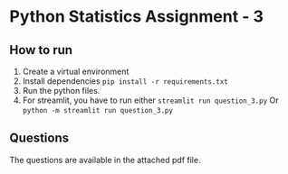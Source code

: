 # Python Statistics Assignment - 3

## How to run

1. Create a virtual environment
2. Install dependencies `pip install -r requirements.txt`
3. Run the python files.
4. For streamlit, you have to run either `streamlit run question_3.py` Or `python -m streamlit run question_3.py`

## Questions

The questions are available in the attached pdf file.
